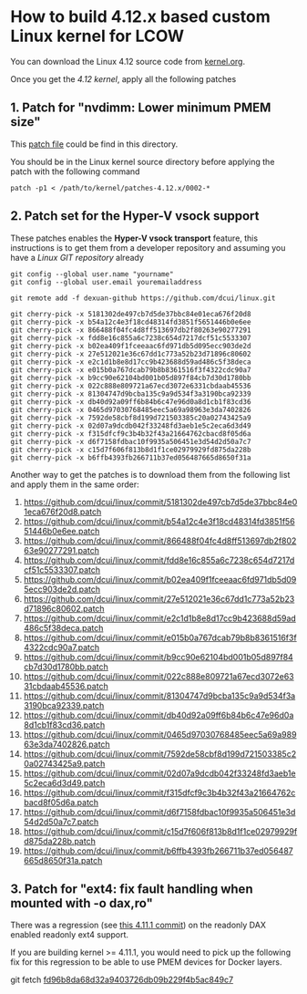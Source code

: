 # How to build 4.12.x based custom Linux kernel for LCOW

You can download the Linux 4.12 source code from [kernel.org](https://cdn.kernel.org/pub/linux/kernel/v4.x/linux-4.12.tar.xz).

Once you get the _4.12 kernel_, apply all the following patches 

## 1. Patch for "nvdimm: Lower minimum PMEM size"
 
This [patch file](./0002-NVDIMM-reducded-ND_MIN_NAMESPACE_SIZE-from-4MB-to-4K.patch) could be find in this directory.  

You should be in the Linux kernel source directory before applying the patch with the following command

```
patch -p1 < /path/to/kernel/patches-4.12.x/0002-*
```


## 2. Patch set for the Hyper-V vsock support

These patches enables the **Hyper-V vsock transport** feature,
this instructions is to get them from a developer repository and
assuming you have a _Linux GIT repository_  already

```
git config --global user.name "yourname"
git config --global user.email youremailaddress 
 
git remote add -f dexuan-github https://github.com/dcui/linux.git
 
git cherry-pick -x 5181302de497cb7d5de37bbc84e01eca676f20d8
git cherry-pick -x b54a12c4e3f18cd48314fd3851f5651446b0e6ee
git cherry-pick -x 866488f04fc4d8ff513697db2f80263e90277291
git cherry-pick -x fdd8e16c855a6c7238c654d7217dcf51c5533307
git cherry-pick -x b02ea409f1fceeaac6fd971db5d095ecc903de2d
git cherry-pick -x 27e512021e36c67dd1c773a52b23d71896c80602
git cherry-pick -x e2c1d1b8e8d17cc9b423688d59ad486c5f38deca
git cherry-pick -x e015b0a767dcab79b8b8361516f3f4322cdc90a7
git cherry-pick -x b9cc90e62104bd001b05d897f84cb7d30d1780bb
git cherry-pick -x 022c888e809721a67ecd3072e6331cbdaab45536
git cherry-pick -x 81304747d9bcba135c9a9d534f3a3190bca92339
git cherry-pick -x db40d92a09ff6b84b6c47e96d0a8d1cb1f83cd36
git cherry-pick -x 0465d97030768485eec5a69a98963e3da7402826
git cherry-pick -x 7592de58cbf8d199d721503385c20a02743425a9
git cherry-pick -x 02d07a9dcdb042f33248fd3aeb1e5c2eca6d3d49
git cherry-pick -x f315dfcf9c3b4b32f43a21664762cbacd8f05d6a
git cherry-pick -x d6f7158fdbac10f9935a506451e3d54d2d50a7c7
git cherry-pick -x c15d7f606f813b8d1f1ce02979929fd875da228b
git cherry-pick -x b6ffb4393fb266711b37ed056487665d8650f31a

```

Another way to get the patches is to download them from the following list and
apply them in the same order:

1.  https://github.com/dcui/linux/commit/5181302de497cb7d5de37bbc84e01eca676f20d8.patch
2.  https://github.com/dcui/linux/commit/b54a12c4e3f18cd48314fd3851f5651446b0e6ee.patch
3.  https://github.com/dcui/linux/commit/866488f04fc4d8ff513697db2f80263e90277291.patch
4.  https://github.com/dcui/linux/commit/fdd8e16c855a6c7238c654d7217dcf51c5533307.patch
5.  https://github.com/dcui/linux/commit/b02ea409f1fceeaac6fd971db5d095ecc903de2d.patch
6.  https://github.com/dcui/linux/commit/27e512021e36c67dd1c773a52b23d71896c80602.patch
7.  https://github.com/dcui/linux/commit/e2c1d1b8e8d17cc9b423688d59ad486c5f38deca.patch
8.  https://github.com/dcui/linux/commit/e015b0a767dcab79b8b8361516f3f4322cdc90a7.patch
9.  https://github.com/dcui/linux/commit/b9cc90e62104bd001b05d897f84cb7d30d1780bb.patch
10. https://github.com/dcui/linux/commit/022c888e809721a67ecd3072e6331cbdaab45536.patch
11. https://github.com/dcui/linux/commit/81304747d9bcba135c9a9d534f3a3190bca92339.patch
12. https://github.com/dcui/linux/commit/db40d92a09ff6b84b6c47e96d0a8d1cb1f83cd36.patch
13. https://github.com/dcui/linux/commit/0465d97030768485eec5a69a98963e3da7402826.patch
14. https://github.com/dcui/linux/commit/7592de58cbf8d199d721503385c20a02743425a9.patch
15. https://github.com/dcui/linux/commit/02d07a9dcdb042f33248fd3aeb1e5c2eca6d3d49.patch
16. https://github.com/dcui/linux/commit/f315dfcf9c3b4b32f43a21664762cbacd8f05d6a.patch
17. https://github.com/dcui/linux/commit/d6f7158fdbac10f9935a506451e3d54d2d50a7c7.patch
18. https://github.com/dcui/linux/commit/c15d7f606f813b8d1f1ce02979929fd875da228b.patch
19. https://github.com/dcui/linux/commit/b6ffb4393fb266711b37ed056487665d8650f31a.patch

## 3. Patch for "ext4: fix fault handling when mounted with -o dax,ro"

There was a regression (see [this 4.11.1 commit](https://git.kernel.org/pub/scm/linux/kernel/git/stable/linux-stable.git/commit/?h=linux-4.11.y&id=5a3651b4a92cbc5230d67d2ce87fb3f7373c7665))
on the readonly DAX enabled readonly ext4 support. 

If you are building kernel >= 4.11.1, you would need to pick up the following fix for this regression to be able to use PMEM devices for Docker layers.

git fetch [fd96b8da68d32a9403726db09b229f4b5ac849c7](https://github.com/torvalds/linux/commit/fd96b8da68d32a9403726db09b229f4b5ac849c7#diff-f959e50cbd17809e773ef7b89a38d3ca)
